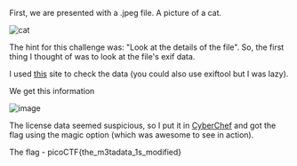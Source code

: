 First, we are presented with a .jpeg file. A picture of a cat.

![cat](https://user-images.githubusercontent.com/59180254/120892182-a3398200-c615-11eb-826c-687ade79add4.jpg)

The hint for this challenge was: "Look at the details of the file".
So, the first thing I thought of was to look at the file's exif data.

I used [this](https://www.exifdata.com/exif.php) site to check the data (you could also use exiftool but I was lazy).

We get this information

![image](https://user-images.githubusercontent.com/59180254/120892253-06c3af80-c616-11eb-8561-8b4ddb807d0f.png)

The license data seemed suspicious, so I put it in [CyberChef](https://gchq.github.io/CyberChef/#recipe=Magic(3,false,false,'')&input=Y0dsamIwTlVSbnQwYUdWZmJUTjBZV1JoZEdGZk1YTmZiVzlrYVdacFpXUjk)
and got the flag using the magic option (which was awesome to see in action).

The flag - picoCTF{the_m3tadata_1s_modified}	

